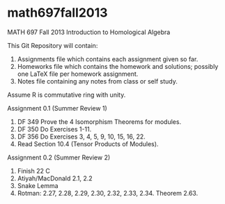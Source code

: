math697fall2013
===============

MATH 697 Fall 2013 Introduction to Homological Algebra

This Git Repository will contain:

1. Assignments file which contains each assignment given so far.
2. Homeworks file which contains the homework and solutions; possibly one LaTeX file per homework assignment.
3. Notes file containing any notes from class or self study.

Assume R is commutative ring with unity.

Assignment 0.1 (Summer Review 1)

1. DF 349 Prove the 4 Isomorphism Theorems for modules.
2. DF 350 Do Exercises 1-11.
3. DF 356 Do Exercises 3, 4, 5, 9, 10, 15, 16, 22.
4. Read Section 10.4 (Tensor Products of Modules).

Assignment 0.2 (Summer Review 2)

1. Finish 22 C
2. Atiyah/MacDonald 2.1, 2.2
3. Snake Lemma
4. Rotman: 2.27, 2.28, 2.29, 2.30, 2.32, 2.33, 2.34. Theorem 2.63.
